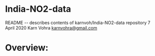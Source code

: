 # India-NO2-data

README -- describes contents of karnvoh/India-NO2-data repository
7 April 2020
Karn Vohra
karnvohra@gmail.com

Overview: 
============================================================================

